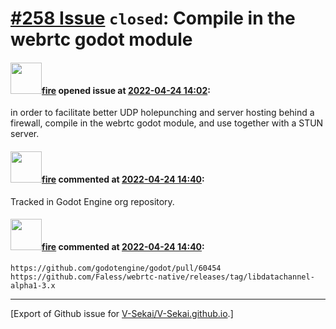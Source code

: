# [\#258 Issue](https://github.com/V-Sekai/V-Sekai.github.io/issues/258) `closed`: Compile in the webrtc godot module

#### <img src="https://avatars.githubusercontent.com/u/32321?u=c2e06a3d2b49a467aa907e54aa259516440267cc&v=4" width="50">[fire](https://github.com/fire) opened issue at [2022-04-24 14:02](https://github.com/V-Sekai/V-Sekai.github.io/issues/258):

in order to facilitate better UDP holepunching and server hosting behind a firewall, compile in the webrtc godot module, and use together with a STUN server.

#### <img src="https://avatars.githubusercontent.com/u/32321?u=c2e06a3d2b49a467aa907e54aa259516440267cc&v=4" width="50">[fire](https://github.com/fire) commented at [2022-04-24 14:40](https://github.com/V-Sekai/V-Sekai.github.io/issues/258#issuecomment-1107854878):

Tracked in Godot Engine org repository.

#### <img src="https://avatars.githubusercontent.com/u/32321?u=c2e06a3d2b49a467aa907e54aa259516440267cc&v=4" width="50">[fire](https://github.com/fire) commented at [2022-04-24 14:40](https://github.com/V-Sekai/V-Sekai.github.io/issues/258#issuecomment-1107854972):

```
https://github.com/godotengine/godot/pull/60454
https://github.com/Faless/webrtc-native/releases/tag/libdatachannel-alpha1-3.x
```


-------------------------------------------------------------------------------



[Export of Github issue for [V-Sekai/V-Sekai.github.io](https://github.com/V-Sekai/V-Sekai.github.io).]
